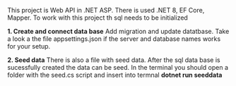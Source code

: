 This project is Web API in .NET ASP. There is used .NET 8, EF Core, Mapper.
To work with this project th sql needs to be initialized

**1. Create and connect data base**
Add migration and update datatbase. Take a look a the file appsettings.json if the server and database names works for your setup.

**2. Seed data**
There is also a file with seed data. After the sql data base is sucessfully created the data can be seed.
In the terminal you should open a folder with the seed.cs script and insert into termnal **dotnet run seeddata**
